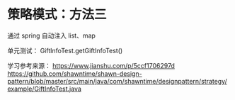 # 策略模式：方法三
通过 spring 自动注入 list、map

单元测试： GiftInfoTest.getGiftInfoTest()

学习参考来源：
https://www.jianshu.com/p/5ccf1706297d
https://github.com/shawntime/shawn-design-pattern/blob/master/src/main/java/com/shawntime/designpattern/strategy/example/GiftInfoTest.java